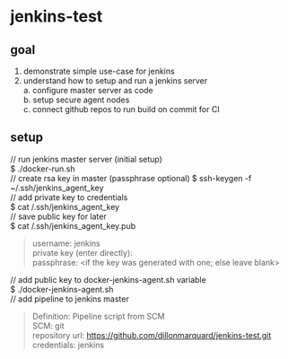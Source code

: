 # jenkins-test      

## goal
1. demonstrate simple use-case for jenkins      
2. understand how to setup and run a jenkins server      
    a. configure master server as code      
    b. setup secure agent nodes     
    c. connect github repos to run build on commit for CI

## setup     
// run jenkins master server (initial setup)    
$ ./docker-run.sh   
// create rsa key in master (passphrase optional)
$ ssh-keygen -f ~/.ssh/jenkins_agent_key    
// add private key to credentials       
$ cat /.ssh/jenkins_agent_key           
// save public key for later            
$ cat /.ssh/jenkins_agent_key.pub       
> username: jenkins     
> private key (enter directly): <paste private key from keygen>  
> passphrase: <if the key was generated with one; else leave blank>

// add public key to docker-jenkins-agent.sh variable       
$ ./docker-jenkins-agent.sh     
// add pipeline to jenkins master       
> Definition: Pipeline script from SCM      
> SCM: git      
> repository url: https://github.com/dillonmarquard/jenkins-test.git        
> credentials: jenkins      
